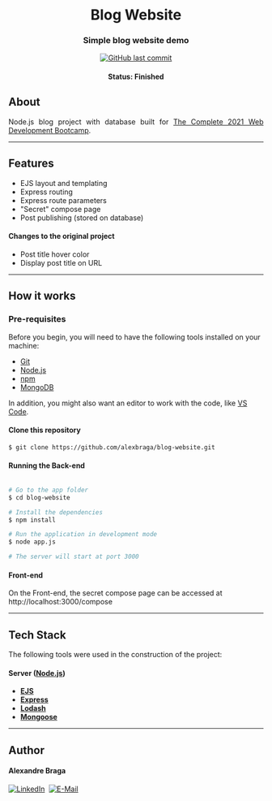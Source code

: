 <h1 align="center">Blog Website</h1>

<h3 align="center">
    Simple blog website demo
</h3>

<p align="center">
  <a href="https://github.com/alexbraga/blog-website/commits/master"><img alt="GitHub last commit" src="https://img.shields.io/github/last-commit/alexbraga/blog-website"></a>
</p>

<h4 align="center">
	 Status: Finished
</h4>

## About

<p align="justify">Node.js blog project with database built for <a href="https://www.udemy.com/course/the-complete-web-development-bootcamp/">The Complete 2021 Web Development Bootcamp</a>.</p>

---

## Features

- EJS layout and templating
- Express routing
- Express route parameters
- "Secret" compose page
- Post publishing (stored on database)

#### Changes to the original project

- Post title hover color
- Display post title on URL

---

## How it works

### Pre-requisites

Before you begin, you will need to have the following tools installed on your
machine:
- [Git](https://git-scm.com)
- [Node.js](https://nodejs.org/en/)
- [npm](https://npmjs.com)
- [MongoDB](https://www.mongodb.com/try/download/community)

In addition, you might also want an editor to work with the code, like
[VS Code](https://code.visualstudio.com/).

#### Clone this repository

```bash
$ git clone https://github.com/alexbraga/blog-website.git
```

#### Running the Back-end

```bash

# Go to the app folder
$ cd blog-website

# Install the dependencies
$ npm install

# Run the application in development mode
$ node app.js

# The server will start at port 3000

```

#### Front-end

On the Front-end, the secret compose page can be accessed at http://localhost:3000/compose

---

## Tech Stack

The following tools were used in the construction of the project:

#### **Server** ([Node.js](https://nodejs.org/en/))

- **[EJS](https://ejs.co/)**
- **[Express](https://expressjs.com/)**
- **[Lodash](https://lodash.com/)**
- **[Mongoose](https://mongoosejs.com/)**

---

## Author

<h4>Alexandre Braga</h4>

<div>
<a href="https://www.linkedin.com/in/alexgbraga/" target="_blank"><img src="https://img.shields.io/badge/-LinkedIn-blue?style=for-the-badge&logo=Linkedin&logoColor=white" alt="LinkedIn"></a>&nbsp;
<a href="mailto:contato@alexbraga.com.br" target="_blank"><img src="https://img.shields.io/badge/-email-c14438?style=for-the-badge&logo=Gmail&logoColor=white" alt="E-Mail"></a>
</div>
